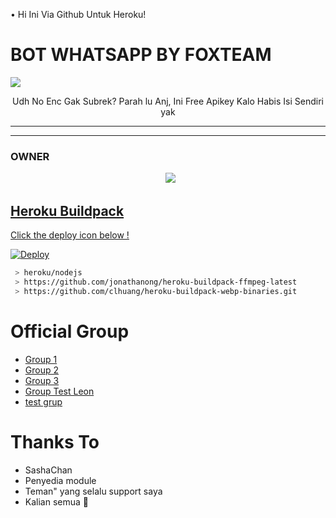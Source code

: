 • Hi Ini Via Github Untuk Heroku!


# BOT WHATSAPP BY FOXTEAM


<img src="https://user-images.githubusercontent.com/99161705/160831250-db9af961-ee75-416e-9aab-96ecb0af3c37.jpg" />
<p align="center"> 
Udh No Enc Gak Subrek? Parah lu Anj, Ini Free Apikey Kalo Habis Isi Sendiri yak


</p> 

------

------ 



### OWNER
<p align="center">
  <a href="https://wa.me/62887433094409?text=Halo"><img src="https://img.shields.io/badge/WhatsApp-25D366?style=for-the-badge&logo=whatsapp&logoColor=white" /><br>
    
## Heroku Buildpack

Click the deploy icon below !

[![Deploy](https://www.herokucdn.com/deploy/button.svg)](https://heroku.com/deploy?template=https://github.com/LyliaSasha/LeonSuzuki)

```bash
 > heroku/nodejs
 > https://github.com/jonathanong/heroku-buildpack-ffmpeg-latest
 > https://github.com/clhuang/heroku-buildpack-webp-binaries.git
```

# Official Group
- [Group 1](https://chat.whatsapp.com/GStM13Ktxr085ubmy1EMKN)
- [Group 2](https://chat.whatsapp.com/FU9uGSY7ODW9spPWCJFmEP)
- [Group 3](https://chat.whatsapp.com/JPbWAU093gNCG1L9Akr7c3)
- [Group Test Leon](https://chat.whatsapp.com/CvU3tfUzyim9eEx180J4Pg)
- [test grup](https://chat.whatsapp.com/K11yetnP76dFSz3F6Qpnos)

# Thanks To
- SashaChan
- Penyedia module
- Teman" yang selalu support saya
- Kalian semua 🛐


